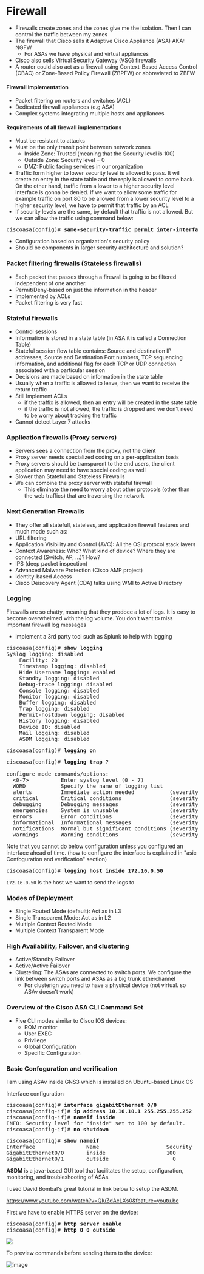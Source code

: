 # Firewall
* Firewalls create zones and the zones give me the isolation.
Then I can control the traffic between my zones
* The firewall that Cisco sells it Adaptive Cisco Appliance (ASA) AKA: NGFW
  * For ASAs we have physical and virtual appliances
* Cisco also sells Virtual Security Gateway (VSG) firewalls
* A router could also act as a firewall using Context-Based Access Control (CBAC)
 or Zone-Based Policy Firewall (ZBPFW) or abbreviated to ZBFW

#### Firewall Implementation
* Packet filtering on routers and switches (ACL)
* Dedicated firewall appliances (e.g ASA)
* Complex systems integrating multiple hosts and appliances

#### Requirements of all firewall implementations
* Must be resistant to attacks
* Must be the only transit point between network zones
  * Inside Zone: Trusted (meaning that the Security level is 100)
  * Outside Zone: Security level = 0
  * DMZ: Public facing services in our organization
* Traffic form higher to lower security level is allowed to pass.
It will create an entry in the state table and the reply is allowed to come back.
On the other hand, traffic from a lower to a higher security level interface
is gonna be denied. If we want to allow some traffic for example traffic on
port 80 to be allowed from a lower security level to a higher security level, we have
to permit that traffic by an ACL
* If security levels are the same, by default that traffic is not allowed. But
we can allow the traffic using command below:
<pre>
ciscoasa(config)# <b>same-security-traffic permit inter-interface</b>
</pre>
* Configuration based on organization's security policy
* Should be components in larger security architecture and solution?

### Packet filtering firewalls (Stateless firewalls)
* Each packet that passes through a firewall is going to be filtered independent of one another.
* Permit/Deny-based on just the information in the header
* Implemented by ACLs
* Packet filtering is very fast

### Stateful firewalls
* Control sessions
* Information is stored in a state table (in ASA it is called a Connection Table)
* Stateful session flow table contains: Source and destination IP addresses,
Source and Destination Port numbers, TCP sequencing information,
and additional flag for each TCP or UDP connection associated with a particular session
* Decisions are made based on information in the state table
* Usually when a traffic is allowed to leave, then we want to receive the return traffic
* Still Implement ACLs
  * if the traffix is allowed, then an entry will be created in the state table
  * if the traffic is not allowed, the traffic is dropped and we don't need to be worry about tracking the traffic
* Cannot detect Layer 7 attacks

### Application firewalls (Proxy servers)
* Servers sees a connection from the proxy, not the client
* Proxy server needs specialized coding on a per-application basis
* Proxy servers should be transparent to the end users, the client application
may need to have special coding as well
* Slower than Stateful and Stateless Firewalls
* We can combine the proxy server with stateful firewall
  * This eliminate the need to worry about other protocols (other than the web traffics)
  that are traversing the network

### Next Generation Firewalls
* They offer all statefull, stateless, and application firewall features and much mode such as:
* URL filtering
* Application Visibility and Control (AVC): All the OSI protocol stack layers
* Context Awareness: Who? What kind of device? Where they are connected (Switch, AP, ...)? How?
* IPS (deep packet inspection)
* Advanced Malware Protection (Cisco AMP project)
* Identity-based Access
* Cisco Deiscovery Agent (CDA) talks using WMI to Active Directory

### Logging
Firewalls are so chatty, meaning that they prodoce a lot of logs. It is easy
to become overwhelmed with the log volume. You don't want to miss important
firewall log messages
* Implement a 3rd party tool such as Splunk to help with logging

<pre>
ciscoasa(config)# <b>show logging</b>
Syslog logging: disabled
    Facility: 20
    Timestamp logging: disabled
    Hide Username logging: enabled
    Standby logging: disabled
    Debug-trace logging: disabled
    Console logging: disabled
    Monitor logging: disabled
    Buffer logging: disabled
    Trap logging: disabled
    Permit-hostdown logging: disabled
    History logging: disabled
    Device ID: disabled
    Mail logging: disabled
    ASDM logging: disabled
</pre>
<pre>
ciscoasa(config)# <b>logging on</b></pre>
<pre>
ciscoasa(config)# <b>logging trap ?</b>

configure mode commands/options:
  <0-7>          Enter syslog level (0 - 7)
  WORD           Specify the name of logging list
  alerts         Immediate action needed           (severity=1)
  critical       Critical conditions               (severity=2)
  debugging      Debugging messages                (severity=7)
  emergencies    System is unusable                (severity=0)
  errors         Error conditions                  (severity=3)
  informational  Informational messages            (severity=6)
  notifications  Normal but significant conditions (severity=5)
  warnings       Warning conditions                (severity=4)
</pre>

Note that you cannot do below configuration unless you configured an interface
ahead of time. (how to configure the interface is explained in "asic Confoguration and verification" section)
<pre>
ciscoasa(config)# <b>logging host inside 172.16.0.50</b></pre>
`172.16.0.50` is the host we want to send the logs to

### Modes of Deployment
* Single Routed Mode (default): Act as in L3
* Single Transparent Mode: Act as in L2
* Multiple Context Routed Mode
* Multiple Context Transparent Mode

### High Availability, Failover, and clustering
* Active/Standby Failover
* Active/Active Failover
* Clustering: The ASAs are connected to switch ports. We configure the link between
switch ports and ASAs as a big trunk etherchannel
  * For clusterign you need to have a physical device (not virtual. so ASAv doesn't work)

### Overview of the Cisco ASA CLI Command Set
* Five CLI modes similar to Cisco IOS devices:
  * ROM monitor
  * User EXEC
  * Privilege
  * Global Configuration
  * Specific Configuration

### Basic Confoguration and verification
I am using ASAv inside GNS3 which is installed on Ubuntu-based Linux OS

Interface configuration
<pre>
ciscoasa(config)# <b>interface gigabitEthernet 0/0</b>
ciscoasa(config-if)# <b>ip address 10.10.10.1 255.255.255.252</b>
ciscoasa(config-if)# <b>nameif inside</b>
INFO: Security level for "inside" set to 100 by default.
ciscoasa(config-if)# <b>no shutdown</b>
</pre>

<pre>
ciscoasa(config)# <b>show nameif</b>
Interface                Name                     Security
GigabitEthernet0/0       inside                   100
GigabitEthernet0/1       outside                    0
</pre>

**ASDM** is a java-based GUI tool that facilitates the setup, configuration,
monitoring, and troubleshooting of ASAs.

I used David Bombal's great tutorial in link below to setup the ASDM.

https://www.youtube.com/watch?v=QIuZdAcLXs0&feature=youtu.be

First we have to enable HTTPS server on the device:
<pre>
ciscoasa(config)# <b>http server enable</b>
ciscoasa(config)# <b>http 0 0 outside</b>
</pre>

<img src="https://user-images.githubusercontent.com/31813625/33412470-8220ae32-d559-11e7-84f5-aaa09a037cd8.png" />


To preview commands before sending them to the device:

![image](https://user-images.githubusercontent.com/31813625/33460479-4b0d61b2-d5fc-11e7-869f-1603e6c0aa77.png)

 
